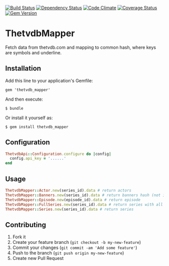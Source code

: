 [![Build Status](https://travis-ci.org/wafcio/thetvdb_mapper.png?branch=master)](https://travis-ci.org/wafcio/thetvdb_mapper)
[![Dependency Status](https://gemnasium.com/wafcio/thetvdb_mapper.png)](https://gemnasium.com/wafcio/thetvdb_mapper)
[![Code Climate](https://codeclimate.com/github/wafcio/thetvdb_mapper.png)](https://codeclimate.com/github/wafcio/thetvdb_mapper)
[![Coverage Status](https://coveralls.io/repos/wafcio/thetvdb_mapper/badge.png)](https://coveralls.io/r/wafcio/thetvdb_mapper)
[![Gem Version](https://badge.fury.io/rb/thetvdb_mapper.png)](http://badge.fury.io/rb/thetvdb_mapper)

# ThetvdbMapper

Fetch data from thetvdb.com and mapping to common hash, where keys are symbols and underline.

## Installation

Add this line to your application's Gemfile:

    gem 'thetvdb_mapper'

And then execute:

    $ bundle

Or install it yourself as:

    $ gem install thetvdb_mapper

## Configuration

```ruby
ThetvdbApi::Configuration.configure do |config|
  config.api_key = '......'
end
```

## Usage

```ruby
ThetvdbMapper::Actor.new(series_id).data # return actors
ThetvdbMapper::Banners.new(series_id).data # return banners hash (not image)
ThetvdbMapper::Episode.new(episode_id).data # return episode
ThetvdbMapper::FullSeries.new(series_id).data # return series with all episodes
ThetvdbMapper::Series.new(series_id).data # return series
```

## Contributing

1. Fork it
2. Create your feature branch (`git checkout -b my-new-feature`)
3. Commit your changes (`git commit -am 'Add some feature'`)
4. Push to the branch (`git push origin my-new-feature`)
5. Create new Pull Request
